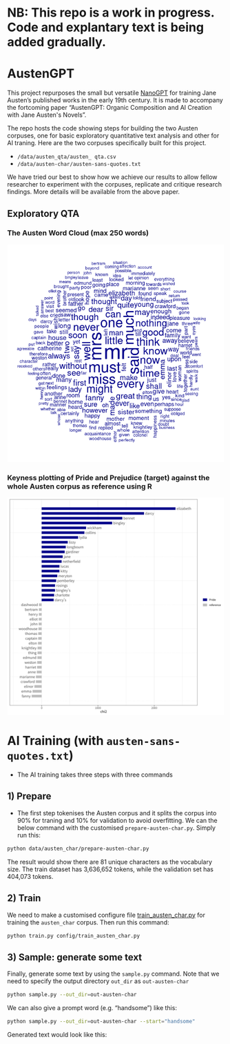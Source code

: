 
# NB: This repo is a work in progress. Code and explantary text is being added gradually. 


# AustenGPT
 
This project repurposes the small but versatile
[NanoGPT](https://github.com/karpathy/nanoGPT) for training Jane Austen’s published works in the early 19th century. It is made to accompany the fortcoming paper “AustenGPT: Organic Composition and AI Creation with Jane Austen's Novels”. 

The repo hosts the code showing steps for building the two Austen corpuses, one for basic exploratory quantitative text analysis and other for AI traning. Here are the two corpuses specifically built for this project.

- `/data/austen_qta/austen_ qta.csv`
- `/data/austen-char/austen-sans-quotes.txt`

We have tried our best to show how we achieve our results to allow fellow researcher to experiment with the corpuses, replicate and critique research findings. More details will be available from the above paper.

## Exploratory QTA  
### The Austen Word Cloud (max 250 words)
![austen-word-cloud](assets/austen-cloud-250-word.png)
### Keyness plotting of Pride and Prejudice (target) against the whole Austen corpus as reference using R
![P&P keyness](assets/pride_keyness_plot.png)

# AI Training (with `austen-sans-quotes.txt`)
- The AI training takes three steps with three commands

## 1) Prepare 
- The first step tokenises the Austen corpus and it splits the corpus into 90% for traning and 10% for validation to avoid overfitting. We can the below command with the customised `prepare-austen-char.py`. Simply run this:

```sh
python data/austen_char/prepare-austen-char.py        

```
The result would show there are 81 unique characters as the vocabulary size. The train dataset has 3,636,652 tokens, while the validation set has 404,073 tokens.


## 2) Train

We need to make a customised configure file  [train_austen_char.py](config/train_austen_char.py) for training the `austen_char` corpus. Then run this command:

```sh
python train.py config/train_austen_char.py
```


## 3) Sample: generate some text
Finally, generate some text by using the `sample.py` command. Note that we need to specify the output directory `out_dir` as `out-austen-char`

```sh
python sample.py --out_dir=out-austen-char
```
We can also give a prompt word (e.g. “handsome”) like this:
```sh
python sample.py --out_dir=out-austen-char --start="handsome"
```

Generated text would look like this:

```

```



